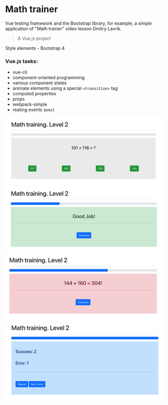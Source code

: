 # Math trainer

Vue testing framework and the Bootstrap library, for example, a simple application of "Math trainer" video lesson Dmitry Lavrik.

> A Vue.js project

Style elements - Bootstrap 4

### Vue.js tasks:
- vue-cli
- component-oriented programming
- various component states
- animate elements using a special `<transition>` tag
- computed properties
- props
- webpack-simple
- reating events `$emit`

![preview level](/preview/level.png)
![preview success](/preview/success.png)
![preview error](/preview/error.png)
![preview next level](/preview/next-level.png)
